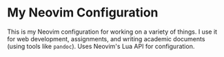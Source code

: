 # My Neovim Configuration

This is my Neovim configuration for working on a variety of things. I use it for web development, assignments, and writing academic documents (using tools like `pandoc`). Uses Neovim's Lua API for configuration.
